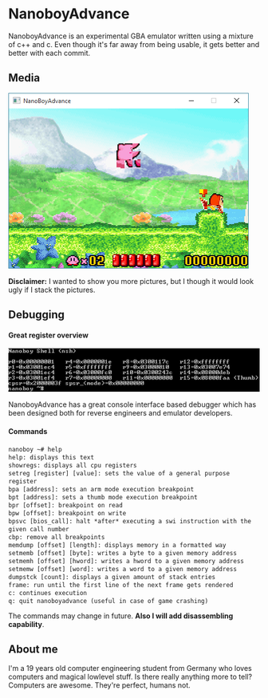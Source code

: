 # NanoboyAdvance

NanoboyAdvance is an experimental GBA emulator written using a mixture of c++ and c. Even though it's far away from being usable, it gets better and better with each commit.

## Media

<img src="https://raw.githubusercontent.com/fredericmeyer/nanoboyadvance/master/screenshots/kirby_ingame.png" alt="kirby_ingame">

<b>Disclaimer:</b> I wanted to show you more pictures, but I though it would look ugly if I stack the pictures.

## Debugging

#### Great register overview
<img src="https://raw.githubusercontent.com/fredericmeyer/nanoboyadvance/master/screenshots/nsh.png" alt="nsh">

NanoboyAdvance has a great console interface based debugger which has been designed both for reverse engineers and emulator developers.

#### Commands
```
nanoboy ~# help
help: displays this text
showregs: displays all cpu registers
setreg [register] [value]: sets the value of a general purpose register
bpa [address]: sets an arm mode execution breakpoint
bpt [address]: sets a thumb mode execution breakpoint
bpr [offset]: breakpoint on read
bpw [offset]: breakpoint on write
bpsvc [bios_call]: halt *after* executing a swi instruction with the given call number
cbp: remove all breakpoints
memdump [offset] [length]: displays memory in a formatted way
setmemb [offset] [byte]: writes a byte to a given memory address
setmemh [offset] [hword]: writes a hword to a given memory address
setmemw [offset] [word]: writes a word to a given memory address
dumpstck [count]: displays a given amount of stack entries
frame: run until the first line of the next frame gets rendered
c: continues execution
q: quit nanoboyadvance (useful in case of game crashing)
```
The commands may change in future. <b>Also I will add disassembling capability</b>.

## About me
I'm a 19 years old computer engineering student from Germany who loves computers and magical lowlevel stuff. Is there really anything more to tell? Computers are awesome. They're perfect, humans not.
